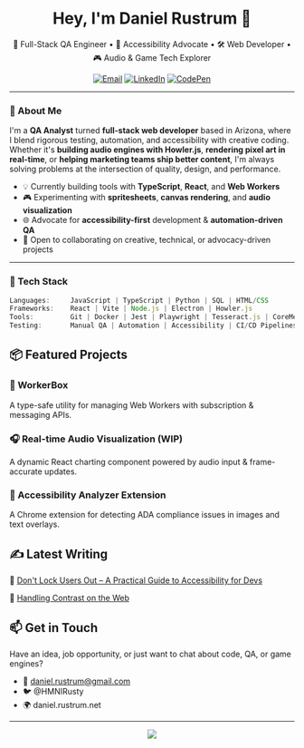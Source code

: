 <h1 align="center">Hey, I'm Daniel Rustrum 👋</h1>

<p align="center">
  🎯 Full-Stack QA Engineer • 🧪 Accessibility Advocate • 🛠️ Web Developer • 🎮 Audio & Game Tech Explorer
</p>

<p align="center">
  <a href="mailto:daniel.rustrum@gmail.com"><img alt="Email" src="https://img.shields.io/badge/email-%23dd4b39.svg?&style=for-the-badge&logo=gmail&logoColor=white"/></a>
  <a href="https://linkedin.com/in/danielrustrum"><img alt="LinkedIn" src="https://img.shields.io/badge/linkedin-%230077B5.svg?&style=for-the-badge&logo=linkedin&logoColor=white"/></a>
  <a href="https://codepen.io/DanielRustrum"><img alt="CodePen" src="https://img.shields.io/badge/codepen-%23131417.svg?&style=for-the-badge&logo=codepen&logoColor=white"/></a>
</p>

---

### 🧠 About Me

I'm a **QA Analyst** turned **full-stack web developer** based in Arizona, where I blend rigorous testing, automation, and accessibility with creative coding. Whether it's **building audio engines with Howler.js**, **rendering pixel art in real-time**, or **helping marketing teams ship better content**, I'm always solving problems at the intersection of quality, design, and performance.

- 💡 Currently building tools with **TypeScript**, **React**, and **Web Workers**
- 🎮 Experimenting with **spritesheets**, **canvas rendering**, and **audio visualization**
- 🌐 Advocate for **accessibility-first** development & **automation-driven QA**
- 🤝 Open to collaborating on creative, technical, or advocacy-driven projects

---

### 🧰 Tech Stack

```ts
Languages:     JavaScript | TypeScript | Python | SQL | HTML/CSS
Frameworks:    React | Vite | Node.js | Electron | Howler.js
Tools:         Git | Docker | Jest | Playwright | Tesseract.js | CoreMedia
Testing:       Manual QA | Automation | Accessibility | CI/CD Pipelines
```


## 📦 Featured Projects
### 🚀 WorkerBox
A type-safe utility for managing Web Workers with subscription & messaging APIs.

### 🎧 Real-time Audio Visualization (WIP)
A dynamic React charting component powered by audio input & frame-accurate updates.

### 🧪 Accessibility Analyzer Extension
A Chrome extension for detecting ADA compliance issues in images and text overlays.



## ✍️ Latest Writing
🔗 [Don't Lock Users Out – A Practical Guide to Accessibility for Devs](https://dev.to/himynameisrusty/dont-lock-users-out-a-practical-guide-to-accessibility-for-devs-4j0c)

🔗 [Handling Contrast on the Web](https://medium.com/@danieltrustrum/handling-contrast-on-the-web-6b350ce08e2d)

## 📫 Get in Touch
Have an idea, job opportunity, or just want to chat about code, QA, or game engines?

- 📧 daniel.rustrum@gmail.com
- 🐦 @HMNIRusty
- 🌍 daniel.rustrum.net

---

<p align="center"> <img src="https://github-readme-stats.vercel.app/api?username=DanielRustrum&show_icons=true&theme=github_dark" /> </p>
